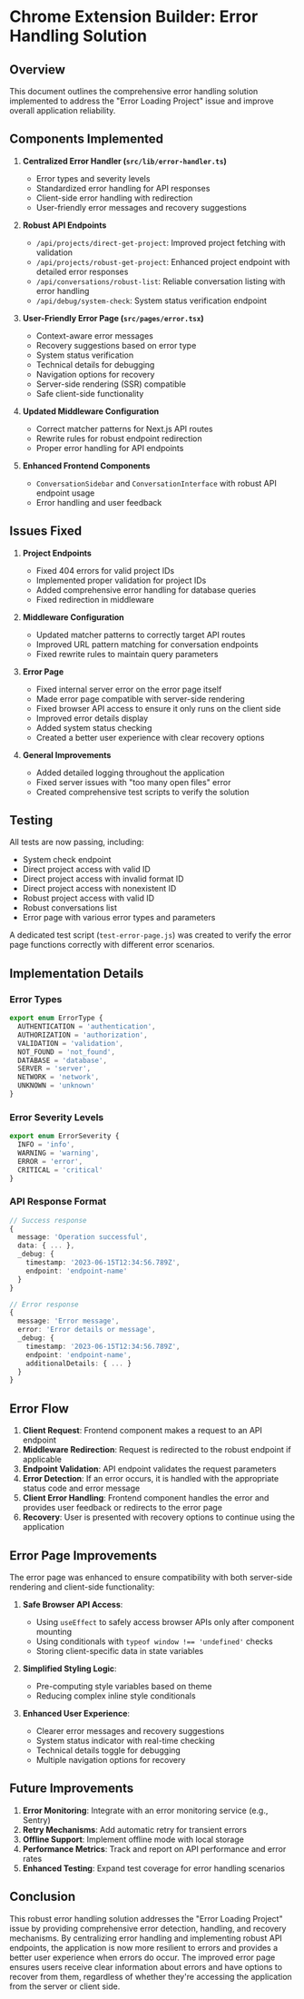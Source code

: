 # Chrome Extension Builder: Error Handling Solution

## Overview

This document outlines the comprehensive error handling solution implemented to address the "Error Loading Project" issue and improve overall application reliability.

## Components Implemented

1. **Centralized Error Handler (`src/lib/error-handler.ts`)**
   - Error types and severity levels
   - Standardized error handling for API responses
   - Client-side error handling with redirection
   - User-friendly error messages and recovery suggestions

2. **Robust API Endpoints**
   - `/api/projects/direct-get-project`: Improved project fetching with validation
   - `/api/projects/robust-get-project`: Enhanced project endpoint with detailed error responses
   - `/api/conversations/robust-list`: Reliable conversation listing with error handling
   - `/api/debug/system-check`: System status verification endpoint

3. **User-Friendly Error Page (`src/pages/error.tsx`)**
   - Context-aware error messages
   - Recovery suggestions based on error type
   - System status verification
   - Technical details for debugging
   - Navigation options for recovery
   - Server-side rendering (SSR) compatible
   - Safe client-side functionality

4. **Updated Middleware Configuration**
   - Correct matcher patterns for Next.js API routes
   - Rewrite rules for robust endpoint redirection
   - Proper error handling for API endpoints

5. **Enhanced Frontend Components**
   - `ConversationSidebar` and `ConversationInterface` with robust API endpoint usage
   - Error handling and user feedback

## Issues Fixed

1. **Project Endpoints**
   - Fixed 404 errors for valid project IDs
   - Implemented proper validation for project IDs
   - Added comprehensive error handling for database queries
   - Fixed redirection in middleware

2. **Middleware Configuration**
   - Updated matcher patterns to correctly target API routes
   - Improved URL pattern matching for conversation endpoints
   - Fixed rewrite rules to maintain query parameters

3. **Error Page**
   - Fixed internal server error on the error page itself
   - Made error page compatible with server-side rendering
   - Fixed browser API access to ensure it only runs on the client side
   - Improved error details display
   - Added system status checking
   - Created a better user experience with clear recovery options

4. **General Improvements**
   - Added detailed logging throughout the application
   - Fixed server issues with "too many open files" error
   - Created comprehensive test scripts to verify the solution

## Testing

All tests are now passing, including:
- System check endpoint
- Direct project access with valid ID
- Direct project access with invalid format ID
- Direct project access with nonexistent ID
- Robust project access with valid ID
- Robust conversations list
- Error page with various error types and parameters

A dedicated test script (`test-error-page.js`) was created to verify the error page functions correctly with different error scenarios.

## Implementation Details

### Error Types

```typescript
export enum ErrorType {
  AUTHENTICATION = 'authentication',
  AUTHORIZATION = 'authorization',
  VALIDATION = 'validation',
  NOT_FOUND = 'not_found',
  DATABASE = 'database',
  SERVER = 'server',
  NETWORK = 'network',
  UNKNOWN = 'unknown'
}
```

### Error Severity Levels

```typescript
export enum ErrorSeverity {
  INFO = 'info',
  WARNING = 'warning',
  ERROR = 'error',
  CRITICAL = 'critical'
}
```

### API Response Format

```typescript
// Success response
{
  message: 'Operation successful',
  data: { ... },
  _debug: {
    timestamp: '2023-06-15T12:34:56.789Z',
    endpoint: 'endpoint-name'
  }
}

// Error response
{
  message: 'Error message',
  error: 'Error details or message',
  _debug: {
    timestamp: '2023-06-15T12:34:56.789Z',
    endpoint: 'endpoint-name',
    additionalDetails: { ... }
  }
}
```

## Error Flow

1. **Client Request**: Frontend component makes a request to an API endpoint
2. **Middleware Redirection**: Request is redirected to the robust endpoint if applicable
3. **Endpoint Validation**: API endpoint validates the request parameters
4. **Error Detection**: If an error occurs, it is handled with the appropriate status code and error message
5. **Client Error Handling**: Frontend component handles the error and provides user feedback or redirects to the error page
6. **Recovery**: User is presented with recovery options to continue using the application

## Error Page Improvements

The error page was enhanced to ensure compatibility with both server-side rendering and client-side functionality:

1. **Safe Browser API Access**: 
   - Using `useEffect` to safely access browser APIs only after component mounting
   - Using conditionals with `typeof window !== 'undefined'` checks
   - Storing client-specific data in state variables

2. **Simplified Styling Logic**:
   - Pre-computing style variables based on theme
   - Reducing complex inline style conditionals

3. **Enhanced User Experience**:
   - Clearer error messages and recovery suggestions
   - System status indicator with real-time checking
   - Technical details toggle for debugging
   - Multiple navigation options for recovery

## Future Improvements

1. **Error Monitoring**: Integrate with an error monitoring service (e.g., Sentry)
2. **Retry Mechanisms**: Add automatic retry for transient errors
3. **Offline Support**: Implement offline mode with local storage
4. **Performance Metrics**: Track and report on API performance and error rates
5. **Enhanced Testing**: Expand test coverage for error handling scenarios

## Conclusion

This robust error handling solution addresses the "Error Loading Project" issue by providing comprehensive error detection, handling, and recovery mechanisms. By centralizing error handling and implementing robust API endpoints, the application is now more resilient to errors and provides a better user experience when errors do occur. The improved error page ensures users receive clear information about errors and have options to recover from them, regardless of whether they're accessing the application from the server or client side. 